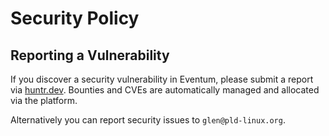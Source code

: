 # Security Policy

## Reporting a Vulnerability

If you discover a security vulnerability in Eventum, please submit a report via [huntr.dev](https://huntr.dev/bounties/?target=https://github.com/eventum/eventum). Bounties and CVEs are automatically managed and allocated via the platform.

Alternatively you can report security issues to `glen@pld-linux.org`.
